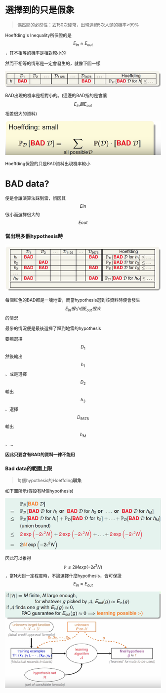 # 選擇到的只是假象

> 偶然間的必然性：丟150次硬幣，出現連續5次人頭的機率&gt;99%

Hoeffding's Inequality所保證的是$$E_{in} \approx E_{out}$$，其不相等的機率是相對較小的

然而不相等的情形是一定會發生的，就像下圖一樣

![](/assets/nfd432734hgimport.png)

BAD出現的機率是相對小的。\(這邊的BAD指的是會讓$$E_{in}跟E_{out}$$相差很大的資料\)

![](/assets/im398hy4gfh34port.png)

Hoeffding保證的只是BAD資料出現機率較小

# BAD data?

便是會讓演算法踩到雷，誤因其$$E{in}$$很小而選擇很大的$$E{out}$$

### 當出現多個hypothesis時

![](/assets/iy7f32fuhmport.png)

每個紅色的BAD都是一塊地雷，而當hypothesis選到該資料時便會發生$$E_{in}很小但E_{out}很大$$的情況

最慘的情況便是最後選擇了踩到地雷的hypothesis

要嘛選擇$$D_1$$然後輸出$$h_1$$、或是選擇$$D_2$$輸出$$h_3$$、選擇$$D_{5678}$$輸出$$h_M$$、...

**因此只要含有BAD的資料一律不能用**

### Bad data的範圍上限

> 每個hypothesis的Hoeffding**聯集**

如下圖所示\(假設有M個hypothesis\)

![](/assets/ihf87324fr2mport.png)

因此可以推得$$\mathbb{P} \leq 2M exp(-2\epsilon^2N)$$，當N大到一定程度時，不論選擇什麼hypothesis，皆可保證$$E_{in} \approx E_{out}$$

![](/assets/impo8943hfh123rt.png)

